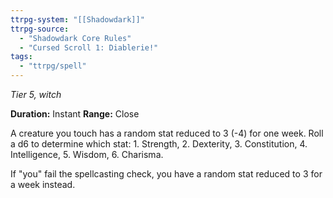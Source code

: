 ```yaml
---
ttrpg-system: "[[Shadowdark]]"
ttrpg-source: 
  - "Shadowdark Core Rules"
  - "Cursed Scroll 1: Diablerie!"
tags:
  - "ttrpg/spell"
---
```

*Tier 5, witch*

**Duration:** Instant
**Range:** Close

A creature you touch has a random stat reduced to 3 (-4) for one week. Roll a d6 to determine which stat: 1. Strength, 2. Dexterity, 3. Constitution, 4. Intelligence, 5. Wisdom, 6. Charisma.

If "you" fail the spellcasting check, you have a random stat reduced to 3 for a week instead.


